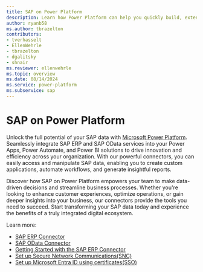 ```yaml
---
title: SAP on Power Platform
description: Learn how Power Platform can help you quickly build, extend, and deploy solutions that improve daily workflows that interact with SAP.
author: ryanb58
ms.author: tbrazelton
contributors: 
- tverhasselt
- EllenWehrle
- tbrazelton
- dgalitsky
- shnair
ms.reviewer: ellenwehrle
ms.topic: overview
ms.date: 08/14/2024
ms.service: power-platform
ms.subservice: sap
---
```


# SAP on Power Platform

Unlock the full potential of your SAP data with [Microsoft Power Platform](/power-platform/). Seamlessly integrate SAP ERP and SAP OData services into your Power Apps, Power Automate, and Power BI solutions to drive innovation and efficiency across your organization. With our powerful connectors, you can easily access and manipulate SAP data, enabling you to create custom applications, automate workflows, and generate insightful reports.

Discover how SAP on Power Platform empowers your team to make data-driven decisions and streamline business processes. Whether you're looking to enhance customer experiences, optimize operations, or gain deeper insights into your business, our connectors provide the tools you need to succeed. Start transforming your SAP data today and experience the benefits of a truly integrated digital ecosystem.

Learn more:
 - [SAP ERP Connector](/connectors/saperp/)
 - [SAP OData Connector](/connectors/sapodata/)
 - [Getting Started with the SAP ERP Connector](./guides/getting-started-with-the-sap-erp-connector.md)
 - [Set up Secure Network Communications(SNC)](set-up-secure-network-communications.md)
 - [Set up Microsoft Entra ID using certificates(SSO)](set-up-microsoft-entra-id-with-certificates.md)


